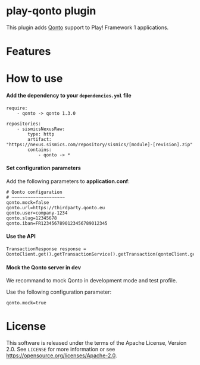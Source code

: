# play-qonto plugin

This plugin adds [Qonto](https://qonto.eu/) support to Play! Framework 1 applications.

# Features

# How to use

####  Add the dependency to your `dependencies.yml` file

```
require:
    - qonto -> qonto 1.3.0

repositories:
    - sismicsNexusRaw:
        type: http
        artifact: "https://nexus.sismics.com/repository/sismics/[module]-[revision].zip"
        contains:
            - qonto -> *

```
####  Set configuration parameters

Add the following parameters to **application.conf**:

```
# Qonto configuration
# ~~~~~~~~~~~~~~~~~~~~
qonto.mock=false
qonto.url=https://thirdparty.qonto.eu
qonto.user=company-1234
qonto.slug=12345678
qonto.iban=FR1234567890123456789012345
```
####  Use the API

```
TransactionResponse response = QontoClient.get().getTransactionService().getTransaction(qontoClient.getQontoIban());
```

####  Mock the Qonto server in dev

We recommand to mock Qonto in development mode and test profile.

Use the following configuration parameter:

```
qonto.mock=true
```

# License

This software is released under the terms of the Apache License, Version 2.0. See `LICENSE` for more
information or see <https://opensource.org/licenses/Apache-2.0>.
